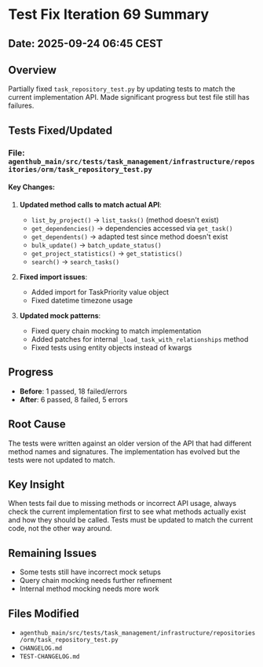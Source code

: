 # Test Fix Iteration 69 Summary

## Date: 2025-09-24 06:45 CEST

## Overview
Partially fixed `task_repository_test.py` by updating tests to match the current implementation API. Made significant progress but test file still has failures.

## Tests Fixed/Updated

### File: `agenthub_main/src/tests/task_management/infrastructure/repositories/orm/task_repository_test.py`

#### Key Changes:
1. **Updated method calls to match actual API**:
   - `list_by_project()` → `list_tasks()` (method doesn't exist)
   - `get_dependencies()` → dependencies accessed via `get_task()` 
   - `get_dependents()` → adapted test since method doesn't exist
   - `bulk_update()` → `batch_update_status()`
   - `get_project_statistics()` → `get_statistics()`
   - `search()` → `search_tasks()`

2. **Fixed import issues**:
   - Added import for TaskPriority value object
   - Fixed datetime timezone usage

3. **Updated mock patterns**:
   - Fixed query chain mocking to match implementation
   - Added patches for internal `_load_task_with_relationships` method
   - Fixed tests using entity objects instead of kwargs

## Progress
- **Before**: 1 passed, 18 failed/errors
- **After**: 6 passed, 8 failed, 5 errors

## Root Cause
The tests were written against an older version of the API that had different method names and signatures. The implementation has evolved but the tests were not updated to match.

## Key Insight
When tests fail due to missing methods or incorrect API usage, always check the current implementation first to see what methods actually exist and how they should be called. Tests must be updated to match the current code, not the other way around.

## Remaining Issues
- Some tests still have incorrect mock setups
- Query chain mocking needs further refinement
- Internal method mocking needs more work

## Files Modified
- `agenthub_main/src/tests/task_management/infrastructure/repositories/orm/task_repository_test.py`
- `CHANGELOG.md`
- `TEST-CHANGELOG.md`